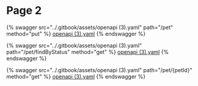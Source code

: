 # Page 2

{% swagger src="../.gitbook/assets/openapi (3).yaml" path="/pet" method="put" %}
[openapi (3).yaml](<../.gitbook/assets/openapi (3).yaml>)
{% endswagger %}

{% swagger src="../.gitbook/assets/openapi (3).yaml" path="/pet/findByStatus" method="get" %}
[openapi (3).yaml](<../.gitbook/assets/openapi (3).yaml>)
{% endswagger %}

{% swagger src="../.gitbook/assets/openapi (3).yaml" path="/pet/{petId}" method="get" %}
[openapi (3).yaml](<../.gitbook/assets/openapi (3).yaml>)
{% endswagger %}
